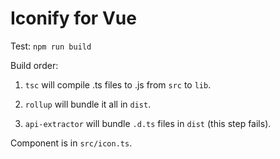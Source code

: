 # Iconify for Vue

Test: `npm run build`

Build order:

1. `tsc` will compile .ts files to .js from `src` to `lib`.

2. `rollup` will bundle it all in `dist`.

3. `api-extractor` will bundle `.d.ts` files in `dist` (this step fails).

Component is in `src/icon.ts`.
